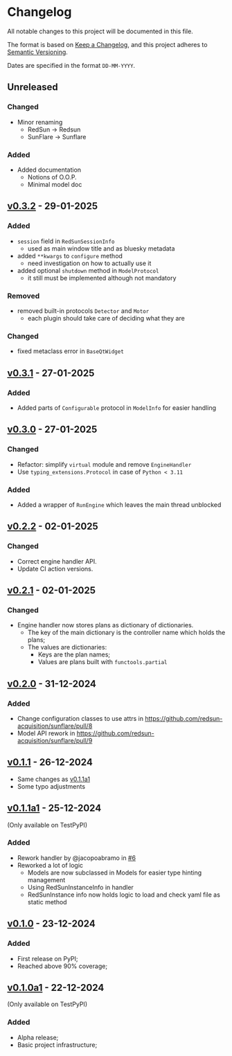 # Changelog

All notable changes to this project will be documented in this file.

The format is based on [Keep a Changelog](https://keepachangelog.com/en/1.0.0/),
and this project adheres to [Semantic Versioning](https://semver.org/spec/v2.0.0.html).

Dates are specified in the format `DD-MM-YYYY`.

## Unreleased

### Changed

- Minor renaming
  - RedSun -> Redsun
  - SunFlare -> Sunflare

### Added

- Added documentation
  - Notions of O.O.P.
  - Minimal model doc 

## [v0.3.2] - 29-01-2025

### Added

- `session` field in `RedSunSessionInfo`
  - used as main window title and as bluesky metadata
- added `**kwargs` to `configure` method
  - need investigation on how to actually use it
- added optional `shutdown` method in `ModelProtocol`
  - it still must be implemented although not mandatory

### Removed
- removed built-in protocols `Detector` and `Motor`
  - each plugin should take care of deciding what they are

### Changed
- fixed metaclass error in `BaseQtWidget`

## [v0.3.1] - 27-01-2025

### Added

- Added parts of `Configurable` protocol in `ModelInfo` for easier handling

## [v0.3.0] - 27-01-2025

### Changed 

- Refactor: simplify `virtual` module and remove `EngineHandler`
- Use `typing_extensions.Protocol` in case of `Python < 3.11`

### Added

- Added a wrapper of `RunEngine` which leaves the main thread unblocked

## [v0.2.2] - 02-01-2025

### Changed

- Correct engine handler API.
- Update CI action versions.

## [v0.2.1] - 02-01-2025

### Changed

- Engine handler now stores plans as dictionary of dictionaries.
  - The key of the main dictionary is the controller name which holds the plans;
  - The values are dictionaries:
    - Keys are the plan names;
    - Values are plans built with `functools.partial`

## [v0.2.0] - 31-12-2024

### Added

* Change configuration classes to use attrs in https://github.com/redsun-acquisition/sunflare/pull/8
* Model API rework in https://github.com/redsun-acquisition/sunflare/pull/9

## [v0.1.1] - 26-12-2024

- Same changes as [v0.1.1a1]
- Some typo adjustments

## [v0.1.1a1] - 25-12-2024

(Only available on TestPyPI)

### Added

- Rework handler by @jacopoabramo in [#6](https://github.com/redsun-acquisition/sunflare/pull/6)
- Reworked a lot of logic
  - Models are now subclassed in Models for easier type hinting management
  - Using RedSunInstanceInfo in handler
  - RedSunInstance info now holds logic to load and check yaml file as static method

## [v0.1.0] - 23-12-2024

### Added

- First release on PyPI;
- Reached above 90% coverage;

## [v0.1.0a1] - 22-12-2024

(Only available on TestPyPI)

### Added

- Alpha release;
- Basic project infrastructure;

[v0.3.2]: https://github.com/redsun-acquisition/sunflare/compare/v0.3.1...v0.3.2
[v0.3.1]: https://github.com/redsun-acquisition/sunflare/compare/v0.3.0...v0.3.1
[v0.3.0]: https://github.com/redsun-acquisition/sunflare/compare/v0.2.2...v0.3.0
[v0.2.2]: https://github.com/redsun-acquisition/sunflare/compare/v0.2.1...v0.2.2
[v0.2.1]: https://github.com/redsun-acquisition/sunflare/compare/v0.2.0...v0.2.1
[v0.2.0]: https://github.com/redsun-acquisition/sunflare/compare/v0.1.1...v0.2.0
[v0.1.1]: https://github.com/redsun-acquisition/sunflare/compare/v0.1.0...v0.1.1
[v0.1.1a1]: https://github.com/redsun-acquisition/sunflare/compare/v0.1.0...v0.1.1a1
[v0.1.0]: https://github.com/redsun-acquisition/sunflare/compare/v0.1.0a1...v0.1.0
[v0.1.0a1]: https://github.com/redsun-acquisition/sunflare/commits/v0.1.0a1/

